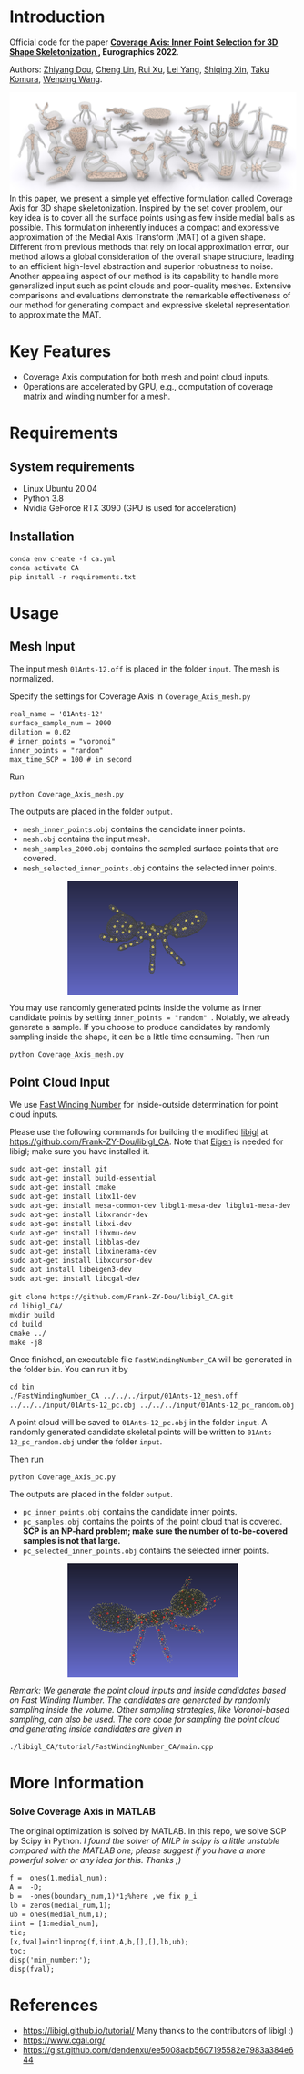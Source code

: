 # Introduction
Official code for the paper **[Coverage Axis: Inner Point Selection for 3D Shape Skeletonization
](https://arxiv.org/abs/2110.00965), Eurographics 2022**.

Authors: [Zhiyang Dou](https://frank-zy-dou.github.io/), 
[Cheng Lin](https://clinplayer.github.io/), 
[Rui Xu](https://xrvitd.github.io/index.html), 
[Lei Yang](https://www.linkedin.cn/incareer/in/lei-yang-842052119),
[Shiqing Xin](http://irc.cs.sdu.edu.cn/~shiqing/index.html),
[Taku Komura](https://i.cs.hku.hk/~taku/), 
[Wenping Wang](https://engineering.tamu.edu/cse/profiles/Wang-Wenping.html).

![teasar](./assets/fig_teaser.jpg)
In this paper, we present a simple yet effective formulation called Coverage Axis for 3D shape skeletonization. Inspired by the set cover problem, our key idea is to cover all the surface points using as few inside medial balls as possible. This formulation inherently induces a compact and expressive approximation of the Medial Axis Transform (MAT) of a given shape. Different from previous methods that rely on local approximation error, our method allows a global consideration of the overall shape structure, leading to an efficient high-level abstraction and superior robustness to noise. Another appealing aspect of our method is its capability to handle more generalized input such as point clouds and poor-quality meshes. Extensive comparisons and evaluations demonstrate the remarkable effectiveness of our method for generating compact and expressive skeletal representation to approximate the MAT.

# Key Features

- Coverage Axis computation for both mesh and point cloud inputs.
- Operations are accelerated by GPU, e.g., computation of coverage matrix and winding number for a mesh.


# Requirements
## System requirements
- Linux Ubuntu 20.04
- Python 3.8
- Nvidia GeForce RTX 3090 (GPU is used for acceleration)
## Installation

```angular2html
conda env create -f ca.yml
conda activate CA
pip install -r requirements.txt
```

# Usage


## Mesh Input
The input mesh `01Ants-12.off` is placed in the folder `input`. The mesh is normalized.

Specify the settings for Coverage Axis in ```Coverage_Axis_mesh.py```
```angular2html
real_name = '01Ants-12'
surface_sample_num = 2000
dilation = 0.02
# inner_points = "voronoi"
inner_points = "random"
max_time_SCP = 100 # in second
```
Run
```angular2html
python Coverage_Axis_mesh.py
```
The outputs are placed in the folder `output`.
- `mesh_inner_points.obj` contains the candidate inner points.
- `mesh.obj` contains the input mesh.
- `mesh_samples_2000.obj` contains the sampled surface points that are covered.
- `mesh_selected_inner_points.obj` contains the selected inner points.

<p align="center">
<img src="./assets/fig_results_mesh.png" 
        alt="Picture" 
        width="300" 
        height="200" 
        style="display: block; margin: 0 auto" />
</p>

You may use randomly generated points inside the volume as inner candidate points by setting `inner_points = "random"
`. Notably, we already generate a sample. If you choose to produce candidates by randomly sampling inside the shape, it can be a little time consuming.
Then run
```angular2html
python Coverage_Axis_mesh.py
```

## Point Cloud Input

We use [Fast Winding Number](https://www.dgp.toronto.edu/projects/fast-winding-numbers/) for Inside-outside determination for point cloud inputs.

Please use the following commands for building the modified [libigl](https://libigl.github.io/tutorial/) at https://github.com/Frank-ZY-Dou/libigl_CA. Note that [Eigen](http://eigen.tuxfamily.org/index.php?title=Main_Page#Download) is needed for libigl; make sure you have installed it.

```angular2html
sudo apt-get install git
sudo apt-get install build-essential
sudo apt-get install cmake
sudo apt-get install libx11-dev
sudo apt-get install mesa-common-dev libgl1-mesa-dev libglu1-mesa-dev
sudo apt-get install libxrandr-dev
sudo apt-get install libxi-dev
sudo apt-get install libxmu-dev
sudo apt-get install libblas-dev
sudo apt-get install libxinerama-dev
sudo apt-get install libxcursor-dev
sudo apt install libeigen3-dev
sudo apt-get install libcgal-dev

git clone https://github.com/Frank-ZY-Dou/libigl_CA.git
cd libigl_CA/
mkdir build
cd build
cmake ../
make -j8
```
Once finished, an executable file `FastWindingNumber_CA` will be generated in the folder `bin`. You can run it by
```
cd bin
./FastWindingNumber_CA ../../../input/01Ants-12_mesh.off ../../../input/01Ants-12_pc.obj ../../../input/01Ants-12_pc_random.obj
```

A point cloud will be saved to `01Ants-12_pc.obj` in the folder `input`. A randomly generated candidate skeletal points will be written to `01Ants-12_pc_random.obj` under the folder `input`. 

Then run
```angular2html
python Coverage_Axis_pc.py
```

The outputs are placed in the folder `output`.
- `pc_inner_points.obj` contains the candidate inner points.
- `pc_samples.obj` contains the points of the point cloud that is covered. **SCP is an NP-hard problem; make sure the number of to-be-covered samples is not that large.** 
- `pc_selected_inner_points.obj` contains the selected inner points.

<p align="center">
<img src="./assets/fig_results_pc.png" 
        alt="Picture" 
        width="300" 
        height="200" 
        style="display: block; margin: 0 auto" />
</p>

*Remark: We generate the point cloud inputs and inside candidates based on Fast Winding Number. The candidates are generated by randomly sampling inside the volume.
Other sampling strategies, like Voronoi-based sampling, can also be used. The core code for sampling the point cloud and generating inside candidates are given in*
```angular2html
./libigl_CA/tutorial/FastWindingNumber_CA/main.cpp
```


# More Information
### Solve Coverage Axis in MATLAB
The original optimization is solved by MATLAB. In this repo, we solve SCP by Scipy in Python. 
*I found the solver of MILP in scipy is a little unstable compared with the MATLAB one; please suggest if you have a more powerful solver or any idea for this. Thanks ;)*
```angular2html
f =  ones(1,medial_num); 
A =  -D;
b =  -ones(boundary_num,1)*1;%here ,we fix p_i 
lb = zeros(medial_num,1);
ub = ones(medial_num,1);
iint = [1:medial_num];
tic;
[x,fval]=intlinprog(f,iint,A,b,[],[],lb,ub);
toc;
disp('min_number:');
disp(fval);
```

# References
- https://libigl.github.io/tutorial/  Many thanks to the contributors of libigl :)
- https://www.cgal.org/
- https://gist.github.com/dendenxu/ee5008acb5607195582e7983a384e644




